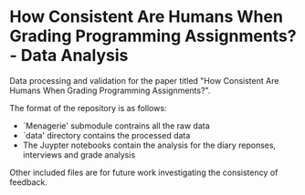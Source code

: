 # How Consistent Are Humans When Grading Programming Assignments? - Data Analysis

Data processing and validation for the paper titled "How Consistent Are Humans When Grading Programming Assignments?".

The format of the repository is as follows:
- `Menagerie' submodule contrains all the raw data
- `data' directory contains the processed data
- The Juypter notebooks contain the analysis for the diary reponses, interviews and grade analysis

Other included files are for future work investigating the consistency of feedback.
